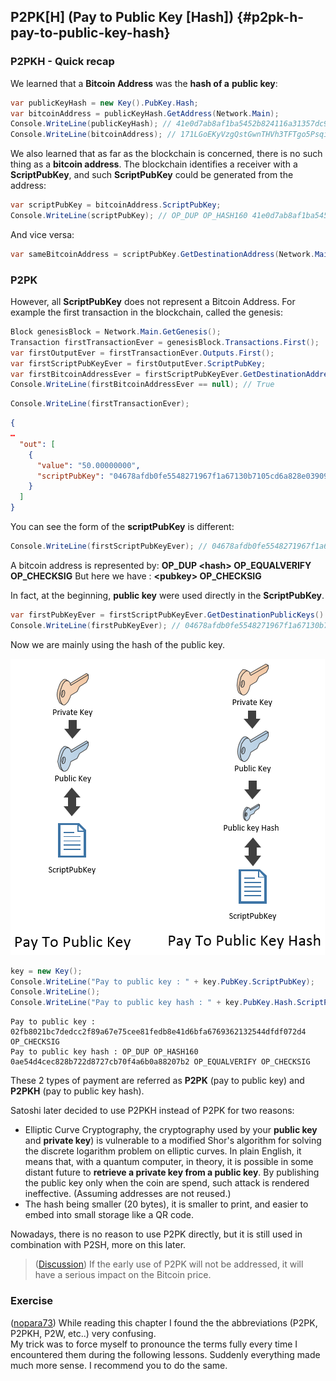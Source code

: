 ## P2PK[H] (Pay to Public Key [Hash]) {#p2pk-h-pay-to-public-key-hash}

### P2PKH - Quick recap
We learned that a **Bitcoin Address** was the **hash of a** **public key**:  

```cs
var publicKeyHash = new Key().PubKey.Hash;
var bitcoinAddress = publicKeyHash.GetAddress(Network.Main);
Console.WriteLine(publicKeyHash); // 41e0d7ab8af1ba5452b824116a31357dc931cf28
Console.WriteLine(bitcoinAddress); // 171LGoEKyVzgQstGwnTHVh3TFTgo5PsqiY
```  

We also learned that as far as the blockchain is concerned, there is no such thing as a **bitcoin address**. The blockchain identifies a receiver with a **ScriptPubKey**, and such **ScriptPubKey** could be generated from the address:  

```cs
var scriptPubKey = bitcoinAddress.ScriptPubKey;
Console.WriteLine(scriptPubKey); // OP_DUP OP_HASH160 41e0d7ab8af1ba5452b824116a31357dc931cf28 OP_EQUALVERIFY OP_CHECKSIG
```  

And vice versa:  

```cs
var sameBitcoinAddress = scriptPubKey.GetDestinationAddress(Network.Main);
```

### P2PK

However, all **ScriptPubKey** does not represent a Bitcoin Address. For example the first transaction in the blockchain, called the genesis:  

```cs
Block genesisBlock = Network.Main.GetGenesis();
Transaction firstTransactionEver = genesisBlock.Transactions.First();
var firstOutputEver = firstTransactionEver.Outputs.First();
var firstScriptPubKeyEver = firstOutputEver.ScriptPubKey;
var firstBitcoinAddressEver = firstScriptPubKeyEver.GetDestinationAddress(Network.Main);
Console.WriteLine(firstBitcoinAddressEver == null); // True
```  

```cs
Console.WriteLine(firstTransactionEver);
```  

```json
{
…
  "out": [
    {
      "value": "50.00000000",
      "scriptPubKey": "04678afdb0fe5548271967f1a67130b7105cd6a828e03909a67962e0ea1f61deb649f6bc3f4cef38c4f35504e51ec112de5c384df7ba0b8d578a4c702b6bf11d5f OP_CHECKSIG"
    }
  ]
}
```  

You can see the form of the **scriptPubKey** is different:  

```cs
Console.WriteLine(firstScriptPubKeyEver); // 04678afdb0fe5548271967f1a67130b7105cd6a828e03909a67962e0ea1f61deb649f6bc3f4cef38c4f35504e51ec112de5c384df7ba0b8d578a4c702b6bf11d5f OP_CHECKSIG
```

A bitcoin address is represented by: **OP_DUP &lt;hash&gt; OP_EQUALVERIFY OP_CHECKSIG** But here we have : **&lt;pubkey&gt; OP_CHECKSIG**

In fact, at the beginning, **public key** were used directly in the **ScriptPubKey**.  

```cs
var firstPubKeyEver = firstScriptPubKeyEver.GetDestinationPublicKeys().First();
Console.WriteLine(firstPubKeyEver); // 04678afdb0fe5548271967f1a67130b7105cd6a828e03909a67962e0ea1f61deb649f6bc3f4cef38c4f35504e51ec112de5c384df7ba0b8d578a4c702b6bf11d5f
```

Now we are mainly using the hash of the public key.  

![](../assets/PPKH.png)  

```cs
key = new Key();
Console.WriteLine("Pay to public key : " + key.PubKey.ScriptPubKey);
Console.WriteLine();
Console.WriteLine("Pay to public key hash : " + key.PubKey.Hash.ScriptPubKey);
```  

``` 
Pay to public key : 02fb8021bc7dedcc2f89a67e75cee81fedb8e41d6bfa6769362132544dfdf072d4 OP_CHECKSIG
Pay to public key hash : OP_DUP OP_HASH160 0ae54d4cec828b722d8727cb70f4a6b0a88207b2 OP_EQUALVERIFY OP_CHECKSIG
```  

These 2 types of payment are referred as **P2PK** (pay to public key) and **P2PKH** (pay to public key hash).

Satoshi later decided to use P2PKH instead of P2PK for two reasons:

*   Elliptic Curve Cryptography, the cryptography used by your **public key** and **private key**) is vulnerable to a modified Shor's algorithm for solving the discrete logarithm problem on elliptic curves. In plain English, it means that, with a quantum computer, in theory, it is possible in some distant future to **retrieve a private key from a public key**. By publishing the public key only when the coin are spend, such attack is rendered ineffective. (Assuming addresses are not reused.) 
*   The hash being smaller (20 bytes), it is smaller to print, and easier to embed into small storage like a QR code.

Nowadays, there is no reason to use P2PK directly, but it is still used in combination with P2SH, more on this later.  

> ([Discussion](https://www.reddit.com/r/Bitcoin/comments/4isxjr/petition_to_protect_satoshis_coins/d30we6f)) If the early use of P2PK will not be addressed, it will have a serious impact on the Bitcoin price.  

### Exercise
([nopara73](https://github.com/nopara73)) While reading this chapter I found the the abbreviations (P2PK, P2PKH, P2W, etc..) very confusing.  
My trick was to force myself to pronounce the terms fully every time I encountered them during the following lessons. Suddenly everything made much more sense. I recommend you to do the same.